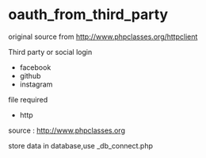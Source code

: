 # oauth_from_third_party
original source from  http://www.phpclasses.org/httpclient

Third party or social login 

- facebook
- github
- instagram

file required 

- http


source : http://www.phpclasses.org 

store data in database,use _db_connect.php



